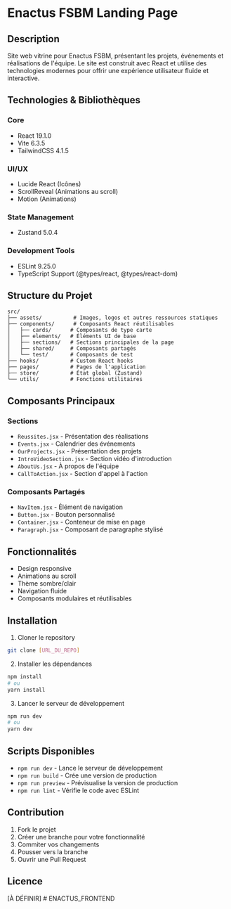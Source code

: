 # Enactus FSBM Landing Page

## Description
Site web vitrine pour Enactus FSBM, présentant les projets, événements et réalisations de l'équipe. Le site est construit avec React et utilise des technologies modernes pour offrir une expérience utilisateur fluide et interactive.

## Technologies & Bibliothèques

### Core
- React 19.1.0
- Vite 6.3.5
- TailwindCSS 4.1.5

### UI/UX
- Lucide React (Icônes)
- ScrollReveal (Animations au scroll)
- Motion (Animations)

### State Management
- Zustand 5.0.4

### Development Tools
- ESLint 9.25.0
- TypeScript Support (@types/react, @types/react-dom)

## Structure du Projet

```
src/
├── assets/          # Images, logos et autres ressources statiques
├── components/      # Composants React réutilisables
│   ├── cards/      # Composants de type carte
│   ├── elements/   # Éléments UI de base
│   ├── sections/   # Sections principales de la page
│   ├── shared/     # Composants partagés
│   └── test/       # Composants de test
├── hooks/          # Custom React hooks
├── pages/          # Pages de l'application
├── store/          # État global (Zustand)
└── utils/          # Fonctions utilitaires
```

## Composants Principaux

### Sections
- `Reussites.jsx` - Présentation des réalisations
- `Events.jsx` - Calendrier des événements
- `OurProjects.jsx` - Présentation des projets
- `IntroVideoSection.jsx` - Section vidéo d'introduction
- `AboutUs.jsx` - À propos de l'équipe
- `CallToAction.jsx` - Section d'appel à l'action

### Composants Partagés
- `NavItem.jsx` - Élément de navigation
- `Button.jsx` - Bouton personnalisé
- `Container.jsx` - Conteneur de mise en page
- `Paragraph.jsx` - Composant de paragraphe stylisé

## Fonctionnalités

- Design responsive
- Animations au scroll
- Thème sombre/clair
- Navigation fluide
- Composants modulaires et réutilisables

## Installation

1. Cloner le repository
```bash
git clone [URL_DU_REPO]
```

2. Installer les dépendances
```bash
npm install
# ou
yarn install
```

3. Lancer le serveur de développement
```bash
npm run dev
# ou
yarn dev
```

## Scripts Disponibles

- `npm run dev` - Lance le serveur de développement
- `npm run build` - Crée une version de production
- `npm run preview` - Prévisualise la version de production
- `npm run lint` - Vérifie le code avec ESLint

## Contribution

1. Fork le projet
2. Créer une branche pour votre fonctionnalité
3. Commiter vos changements
4. Pousser vers la branche
5. Ouvrir une Pull Request

## Licence

[À DÉFINIR]
#   E N A C T U S _ F R O N T E N D  
 